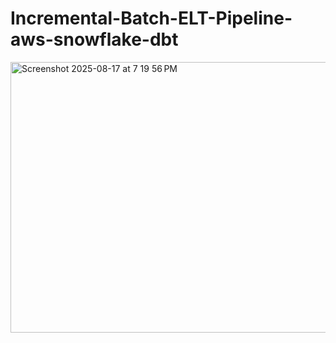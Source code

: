 # Incremental-Batch-ELT-Pipeline-aws-snowflake-dbt


<img width="991" height="433" alt="Screenshot 2025-08-17 at 7 19 56 PM" src="https://github.com/user-attachments/assets/8001c65e-537d-45ed-93d7-de14a6cf8f6c" />
